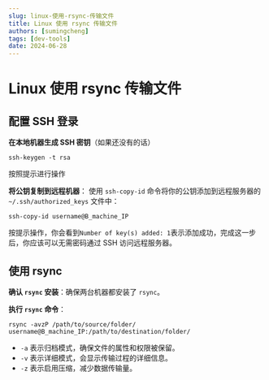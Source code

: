 ```yaml
---
slug: linux-使用-rsync-传输文件
title: Linux 使用 rsync 传输文件
authors: [sumingcheng]
tags: [dev-tools]
date: 2024-06-28
---
```


# Linux 使用 rsync 传输文件



 

## 配置 SSH 登录  

**在本地机器生成 SSH 密钥**（如果还没有的话）

```
ssh-keygen -t rsa
```

按照提示进行操作

**将公钥复制到远程机器**： 使用 `ssh-copy-id` 命令将你的公钥添加到远程服务器的 `~/.ssh/authorized_keys` 文件中：

```
ssh-copy-id username@B_machine_IP
```

按提示操作，你会看到`Number of key(s) added: 1`表示添加成功，完成这一步后，你应该可以无需密码通过 SSH 访问远程服务器。

## 使用 rsync  

**确认 `rsync` 安装**：确保两台机器都安装了 `rsync`。

**执行 `rsync` 命令**：

```
rsync -avzP /path/to/source/folder/ username@B_machine_IP:/path/to/destination/folder/
```

* `-a` 表示归档模式，确保文件的属性和权限被保留。
* `-v` 表示详细模式，会显示传输过程的详细信息。
* `-z` 表示启用压缩，减少数据传输量。